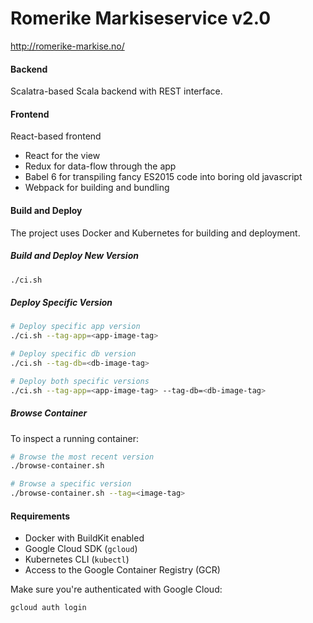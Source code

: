 # Romerike Markiseservice v2.0

http://romerike-markise.no/

#### Backend

Scalatra-based Scala backend with REST interface. 

#### Frontend

React-based frontend

* React for the view
* Redux for data-flow through the app
* Babel 6 for transpiling fancy ES2015 code into boring old javascript
* Webpack for building and bundling 

#### Build and Deploy

The project uses Docker and Kubernetes for building and deployment.

##### Build and Deploy New Version
```bash
./ci.sh
```

##### Deploy Specific Version
```bash
# Deploy specific app version
./ci.sh --tag-app=<app-image-tag>

# Deploy specific db version
./ci.sh --tag-db=<db-image-tag>

# Deploy both specific versions
./ci.sh --tag-app=<app-image-tag> --tag-db=<db-image-tag>
```

##### Browse Container
To inspect a running container:
```bash
# Browse the most recent version
./browse-container.sh

# Browse a specific version
./browse-container.sh --tag=<image-tag>
```

#### Requirements
- Docker with BuildKit enabled
- Google Cloud SDK (`gcloud`)
- Kubernetes CLI (`kubectl`)
- Access to the Google Container Registry (GCR)

Make sure you're authenticated with Google Cloud:
```bash
gcloud auth login
```
